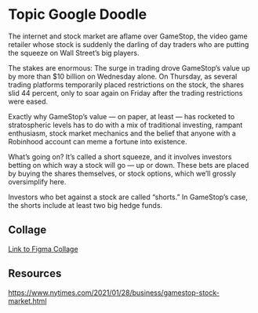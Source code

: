 # Topic Google Doodle

The internet and stock market are aflame over GameStop, the video game retailer whose stock is suddenly the darling of day traders who are putting the squeeze on Wall Street’s big players.

The stakes are enormous: The surge in trading drove GameStop’s value up by more than \$10 billion on Wednesday alone. On Thursday, as several trading platforms temporarily placed restrictions on the stock, the shares slid 44 percent, only to soar again on Friday after the trading restrictions were eased.

Exactly why GameStop’s value — on paper, at least — has rocketed to stratospheric levels has to do with a mix of traditional investing, rampant enthusiasm, stock market mechanics and the belief that anyone with a Robinhood account can meme a fortune into existence.

What’s going on?
It’s called a short squeeze, and it involves investors betting on which way a stock will go — up or down. These bets are placed by buying the shares themselves, or stock options, which we’ll grossly oversimplify here.

Investors who bet against a stock are called “shorts.” In GameStop’s case, the shorts include at least two big hedge funds.

## Collage

[Link to Figma Collage](https://www.figma.com/file/UDyqOOMm276kxxsjtDldjw/google-doodle?node-id=0%3A1)

## Resources

https://www.nytimes.com/2021/01/28/business/gamestop-stock-market.html
